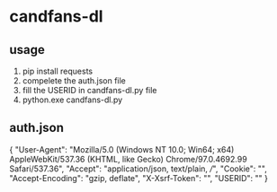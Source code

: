 # candfans-dl

## usage

1. pip install requests
2. compelete the auth.json file
3. fill the USERID in candfans-dl.py file
4. python.exe candfans-dl.py

## auth.json
{
    "User-Agent": "Mozilla/5.0 (Windows NT 10.0; Win64; x64) AppleWebKit/537.36 (KHTML, like Gecko) Chrome/97.0.4692.99 Safari/537.36",
    "Accept": "application/json, text/plain, */*",
    "Cookie": "",
    "Accept-Encoding": "gzip, deflate",
    "X-Xsrf-Token": "",
    "USERID": ""
}
```
